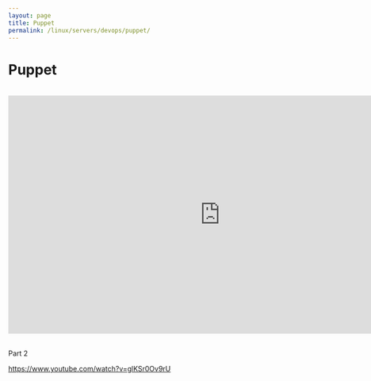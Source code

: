 ```yaml
---
layout: page
title: Puppet
permalink: /linux/servers/devops/puppet/
---
```


# Puppet

<br/>

<div align="center">
    <iframe width="853" height="480" src="https://www.youtube.com/embed/LoEobC_wS98" frameborder="0" allowfullscreen></iframe>
</div>

<br/>

Part 2

https://www.youtube.com/watch?v=glKSr0Ov9rU
